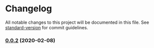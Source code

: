 # Changelog

All notable changes to this project will be documented in this file. See [standard-version](https://github.com/conventional-changelog/standard-version) for commit guidelines.

### [0.0.2](https://github.com/fernandonicolau/desafio_on_02-2020/compare/v0.1.0...v0.0.2) (2020-02-08)

